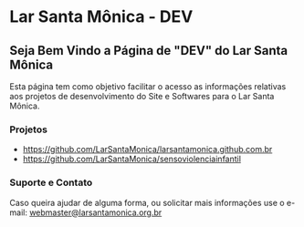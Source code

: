 # Lar Santa Mônica - DEV

## Seja Bem Vindo a Página de "DEV" do Lar Santa Mônica

Esta página tem como objetivo facilitar o acesso as informações relativas aos projetos de desenvolvimento do Site e Softwares para o Lar Santa Mônica.

### Projetos
 - https://github.com/LarSantaMonica/larsantamonica.github.com.br
 - https://github.com/LarSantaMonica/sensoviolenciainfantil
 
### Suporte e Contato

Caso queira ajudar de alguma forma, ou solicitar mais informações use o e-mail: webmaster@larsantamonica.org.br


